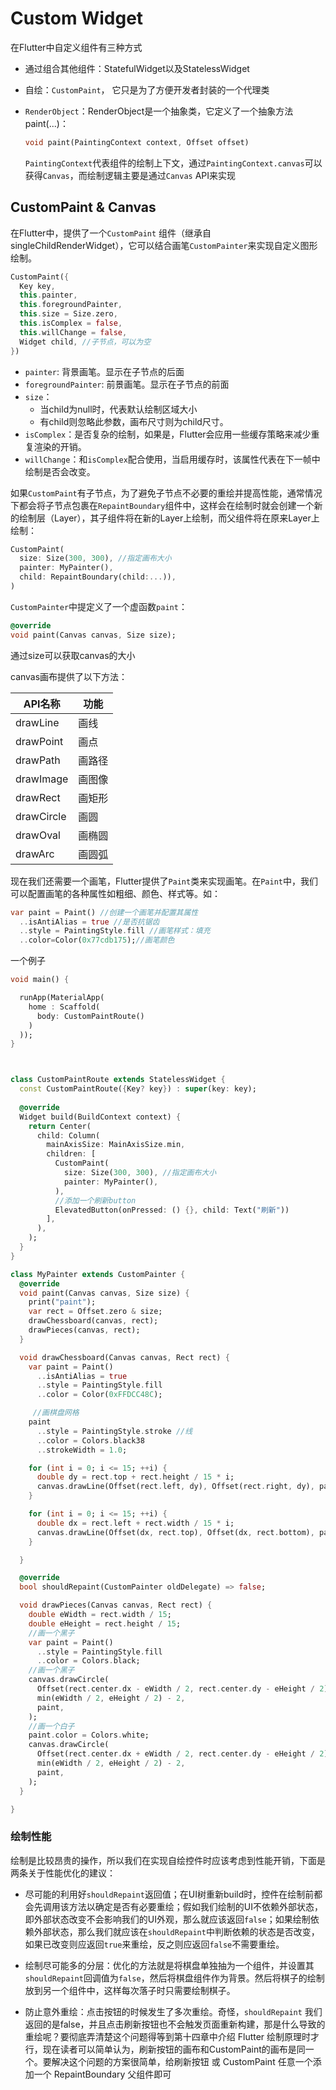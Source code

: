 # Custom Widget

在Flutter中自定义组件有三种方式

- 通过组合其他组件：StatefulWidget以及StatelessWidget

- 自绘：`CustomPaint`， 它只是为了方便开发者封装的一个代理类

- `RenderObject`：RenderObject是一个抽象类，它定义了一个抽象方法paint(...)：

  ~~~dart
  void paint(PaintingContext context, Offset offset)
  ~~~

  `PaintingContext`代表组件的绘制上下文，通过`PaintingContext.canvas`可以获得`Canvas`，而绘制逻辑主要是通过`Canvas` API来实现



## CustomPaint & Canvas

在Flutter中，提供了一个`CustomPaint` 组件（继承自singleChildRenderWidget），它可以结合画笔`CustomPainter`来实现自定义图形绘制。

~~~dart
CustomPaint({
  Key key,
  this.painter, 
  this.foregroundPainter,
  this.size = Size.zero, 
  this.isComplex = false, 
  this.willChange = false, 
  Widget child, //子节点，可以为空
})
~~~

- `painter`: 背景画笔。显示在子节点的后面
- `foregroundPainter`: 前景画笔。显示在子节点的前面
- `size`：
  - 当child为null时，代表默认绘制区域大小
  - 有child则忽略此参数，画布尺寸则为child尺寸。
- `isComplex`：是否复杂的绘制，如果是，Flutter会应用一些缓存策略来减少重复渲染的开销。
- `willChange`：和`isComplex`配合使用，当启用缓存时，该属性代表在下一帧中绘制是否会改变。



如果`CustomPaint`有子节点，为了避免子节点不必要的重绘并提高性能，通常情况下都会将子节点包裹在`RepaintBoundary`组件中，这样会在绘制时就会创建一个新的绘制层（Layer），其子组件将在新的Layer上绘制，而父组件将在原来Layer上绘制：

~~~dart
CustomPaint(
  size: Size(300, 300), //指定画布大小
  painter: MyPainter(),
  child: RepaintBoundary(child:...)), 
)
~~~





`CustomPainter`中提定义了一个虚函数`paint`：

~~~dart
@override
void paint(Canvas canvas, Size size);
~~~

通过size可以获取canvas的大小



canvas画布提供了以下方法：

| API名称    | 功能   |
| ---------- | ------ |
| drawLine   | 画线   |
| drawPoint  | 画点   |
| drawPath   | 画路径 |
| drawImage  | 画图像 |
| drawRect   | 画矩形 |
| drawCircle | 画圆   |
| drawOval   | 画椭圆 |
| drawArc    | 画圆弧 |

现在我们还需要一个画笔，Flutter提供了`Paint`类来实现画笔。在`Paint`中，我们可以配置画笔的各种属性如粗细、颜色、样式等。如：

~~~dart
var paint = Paint() //创建一个画笔并配置其属性
  ..isAntiAlias = true //是否抗锯齿
  ..style = PaintingStyle.fill //画笔样式：填充
  ..color=Color(0x77cdb175);//画笔颜色
~~~





一个例子

~~~dart
void main() {

  runApp(MaterialApp(
    home : Scaffold(
      body: CustomPaintRoute()
    )
  ));
}



class CustomPaintRoute extends StatelessWidget {
  const CustomPaintRoute({Key? key}) : super(key: key);
  
  @override
  Widget build(BuildContext context) {
    return Center(
      child: Column(
        mainAxisSize: MainAxisSize.min,
        children: [
          CustomPaint(
            size: Size(300, 300), //指定画布大小
            painter: MyPainter(),
          ),
          //添加一个刷新button
          ElevatedButton(onPressed: () {}, child: Text("刷新"))
        ],
      ),
    );
  }
}

class MyPainter extends CustomPainter {
  @override
  void paint(Canvas canvas, Size size) {
    print("paint");
    var rect = Offset.zero & size;
    drawChessboard(canvas, rect);
    drawPieces(canvas, rect);
  }

  void drawChessboard(Canvas canvas, Rect rect) {
    var paint = Paint()
      ..isAntiAlias = true
      ..style = PaintingStyle.fill
      ..color = Color(0xFFDCC48C);

     //画棋盘网格
    paint
      ..style = PaintingStyle.stroke //线
      ..color = Colors.black38
      ..strokeWidth = 1.0;

    for (int i = 0; i <= 15; ++i) {
      double dy = rect.top + rect.height / 15 * i;
      canvas.drawLine(Offset(rect.left, dy), Offset(rect.right, dy), paint);
    }

    for (int i = 0; i <= 15; ++i) {
      double dx = rect.left + rect.width / 15 * i;
      canvas.drawLine(Offset(dx, rect.top), Offset(dx, rect.bottom), paint);
    }

  }

  @override
  bool shouldRepaint(CustomPainter oldDelegate) => false;

  void drawPieces(Canvas canvas, Rect rect) {
    double eWidth = rect.width / 15;
    double eHeight = rect.height / 15;
    //画一个黑子
    var paint = Paint()
      ..style = PaintingStyle.fill
      ..color = Colors.black;
    //画一个黑子
    canvas.drawCircle(
      Offset(rect.center.dx - eWidth / 2, rect.center.dy - eHeight / 2),
      min(eWidth / 2, eHeight / 2) - 2,
      paint,
    );
    //画一个白子
    paint.color = Colors.white;
    canvas.drawCircle(
      Offset(rect.center.dx + eWidth / 2, rect.center.dy - eHeight / 2),
      min(eWidth / 2, eHeight / 2) - 2,
      paint,
    );
  }

}
~~~



### 绘制性能

绘制是比较昂贵的操作，所以我们在实现自绘控件时应该考虑到性能开销，下面是两条关于性能优化的建议：

- 尽可能的利用好`shouldRepaint`返回值；在UI树重新build时，控件在绘制前都会先调用该方法以确定是否有必要重绘；假如我们绘制的UI不依赖外部状态，即外部状态改变不会影响我们的UI外观，那么就应该返回`false`；如果绘制依赖外部状态，那么我们就应该在`shouldRepaint`中判断依赖的状态是否改变，如果已改变则应返回`true`来重绘，反之则应返回`false`不需要重绘。

- 绘制尽可能多的分层：优化的方法就是将棋盘单独抽为一个组件，并设置其`shouldRepaint`回调值为`false`，然后将棋盘组件作为背景。然后将棋子的绘制放到另一个组件中，这样每次落子时只需要绘制棋子。

- 防止意外重绘：点击按钮的时候发生了多次重绘。奇怪，`shouldRepaint` 我们返回的是false，并且点击刷新按钮也不会触发页面重新构建，那是什么导致的重绘呢？要彻底弄清楚这个问题得等到第十四章中介绍 Flutter 绘制原理时才行，现在读者可以简单认为，刷新按钮的画布和CustomPaint的画布是同一个。要解决这个问题的方案很简单，给刷新按钮 或 CustomPaint 任意一个添加一个 RepaintBoundary 父组件即可